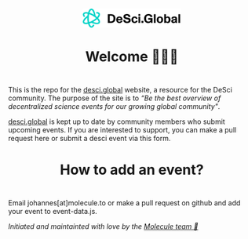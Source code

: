 
<div align="center" style="margin-top: 1em; margin-bottom: 3em;">
  <a href="https://desci.global"><img alt="desci global logo" src="./desci-global.png" alt="desci.global" width="200"></a>
  <h1>Welcome 👋🌐🔬</h1>
</div>

This is the repo for the [desci.global](https://desci.global) website, a resource for the DeSci community. The purpose of the site is to _“Be the best overview of decentralized science events for our growing global community"_.

[desci.global](https://desciglobal.vercel.app/) is kept up to date by community members who submit upcoming events. If you are interested to support, you can make a pull request here or submit a desci event via this form. 



<div align="center" style="margin-top: 1em; margin-bottom: 3em;">

  <h1>How to add an event?</h1>
</div>

Email johannes[at]molecule.to or make a pull request on github and add your event to event-data.js. 

*Initiated and maintainted with love by the [Molecule team 💙](https://www.molecule.to/about-us)*

